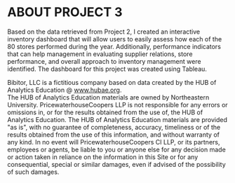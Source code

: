 # ABOUT PROJECT 3

Based on the data retrieved from Project 2, I created an interactive inventory dashboard that will allow users to easily assess how each of the 80 stores performed 
during the year. Additionally, performance indicators that can help management in evaluating supplier relations, store performance, and overall approach to inventory management
were identified. The dashboard for this project was created using Tableau. 

Bibitor, LLC is a fictitious company based on data created by the HUB of Analytics Education @ www.hubae.org.  
The HUB of Analytics Education materials are owned by Northeastern University.  PricewaterhouseCoopers LLP is not responsible for any errors or omissions in, 
or for the results obtained from the use of, the HUB of Analytics Education. The HUB of Analytics Education materials are provided "as is", with no guarantee of 
completeness, accuracy, timeliness or of the results obtained from the use of this information, and without warranty of any kind. In no event will PricewaterhouseCoopers CI LLP, 
or its partners, employees or agents, be liable to you or anyone else for any decision made or action taken in reliance on the information in this Site or for any consequential, 
special or similar damages, even if advised of the possibility of such damages.   